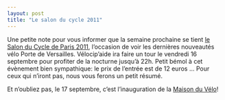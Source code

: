 ```yaml
---
layout: post
title: "Le salon du cycle 2011"
---
```



Une petite note pour vous informer que la semaine prochaine se tient [le Salon du Cycle de Paris 2011](http://www.lesalonducycle.com/), l’occasion de voir les dernières nouveautés vélo Porte de Versailles. Vélocip’aide ira faire un tour le vendredi 16 septembre pour profiter de la nocturne jusqu’à 22h. Petit bémol à cet évènement bien sympathique: le prix de l’entrée est de 12 euros … Pour ceux qui n’iront pas, nous vous ferons un petit résumé.
  
Et n’oubliez pas, le 17 septembre, c’est l’inauguration de la [Maison du Vélo](http://velorution.org/page/index.php?option=com_content&amp;id=319%3Aparis-se-dote-dune-maison-du-velo-enfin&amp;Itemid=71)!
